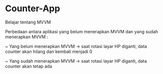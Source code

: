 # Counter-App
Belajar tentang MVVM

Perbedaan antara aplikasi yang belum menerapkan MVVM dan yang sudah menerapkan MVVM :

~ Yang belum menerapkan MVVM -> saat rotasi layar HP diganti, data counter akan hilang dan kembali menjadi 0

~ Yang sudah menerapkan MVVM -> saat rotasi layar HP diganti, data counter akan tetap ada
